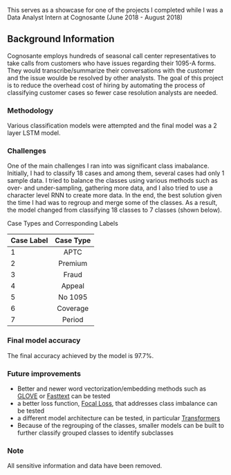 This serves as a showcase for one of the projects I completed while I was a Data Analyst Intern at Cognosante (June 2018 - August 2018)

## Background Information
Cognosante employs hundreds of seasonal call center representatives to take calls from customers who have issues regarding their 1095-A forms. They would transcribe/summarize their conversations with the customer and the issue woulde be resolved by other analysts. The goal of this project is to reduce the overhead cost of hiring by automating the process of classifying customer cases so fewer case resolution analysts are needed.

### Methodology
Various classification models were attempted and the final model was a 2 layer LSTM model.

### Challenges
One of the main challenges I ran into was significant class imabalance. Initially, I had to classify 18 cases and among them, several cases had only 1 sample data. I tried to balance the classes using various methods such as over- and under-sampling, gathering more data, and I also tried to use a character level RNN to create more data. In the end, the best solution given the time I had was to regroup and merge some of the classes. As a result, the model changed from classifying 18 classes to 7 classes (shown below).

Case Types and Corresponding Labels 

| Case Label    | Case Type     |
| ------------- |:-------------:|
| 1             | APTC          |
| 2             | Premium       |
| 3             | Fraud         |
| 4             | Appeal        |
| 5             | No 1095       |
| 6             | Coverage      |
| 7             | Period        |

### Final model accuracy
The final accuracy achieved by the model is 97.7%.

### Future improvements
- Better and newer word vectorization/embedding methods such as [GLOVE](https://nlp.stanford.edu/projects/glove/) or [Fasttext](https://fasttext.cc/) can be tested
- a better loss function, [Focal Loss](https://arxiv.org/pdf/1708.02002.pdf), that addresses class imbalance can be tested
- a different model architecture can be tested, in particular [Transformers](https://arxiv.org/abs/1706.03762v5)
- Because of the regrouping of the classes, smaller models can be built to further classify grouped classes to identify subclasses

### Note
All sensitive information and data have been removed.
